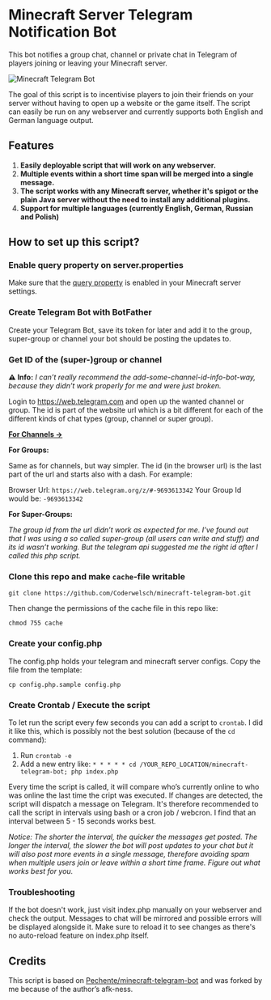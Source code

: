 # Minecraft Server Telegram Notification Bot

This bot notifies a group chat, channel or private chat in Telegram of players joining or leaving your Minecraft server.

![Minecraft Telegram Bot](https://i.imgur.com/uYDPugw.png)

The goal of this script is to incentivise players to join their friends on your server without having to open up a website or the game itself. The script can easily be run on any webserver and currently supports both English and German language output.

## Features

1. **Easily deployable script that will work on any webserver.**
2. **Multiple events within a short time span will be merged into a single message.**
3. **The script works with any Minecraft server, whether it's spigot or the plain Java server without the need to install any additional plugins.**
4. **Support for multiple languages (currently English, German, Russian and Polish)**

## How to set up this script?

### Enable query property on server.properties

Make sure that the [query property](https://minecraft.gamepedia.com/Server.properties) is enabled in your Minecraft server settings.

### Create Telegram Bot with BotFather

Create your Telegram Bot, save its token for later and add it to the group, super-group or channel your bot should be posting the updates to.

### Get ID of the (super-)group or channel 

**⚠️ Info:** _I can’t really recommend the add-some-channel-id-info-bot-way, because they didn’t work properly for me and were just broken._

Login to https://web.telegram.com and open up the wanted channel or group. The id is part of the website url which is a bit different for each of the different kinds of chat types (group, channel or super group). 

**[For Channels →](https://gist.github.com/mraaroncruz/e76d19f7d61d59419002db54030ebe35)**

**For Groups:**

Same as for channels, but way simpler. The id (in the browser url) is the last part of the url and starts also with a dash. For example:

Browser Url: `https://web.telegram.org/z/#-9693613342`
Your Group Id would be: `-9693613342`

**For Super-Groups:**

*The group id from the url didn’t work as expected for me. I’ve found out that I was using a so called super-group (all users can write and stuff) and its id wasn’t working. But the telegram api suggested me the right id after I called this php script.*

### Clone this repo and make `cache`-file writable

```shell
git clone https://github.com/Coderwelsch/minecraft-telegram-bot.git
```

Then change the permissions of the cache file in this repo like:

```
chmod 755 cache
```

### Create your config.php

The config.php holds your telegram and minecraft server configs. Copy the file from the template:

```shell
cp config.php.sample config.php
```

### Create Crontab / Execute the script

To let run the script every few seconds you can add a script to `crontab`. I did it like this, which is possibly not the best solution (because of the `cd` command):

1. Run `crontab -e`
1. Add a new entry like:
`* * * * * cd /YOUR_REPO_LOCATION/minecraft-telegram-bot; php index.php`

Every time the script is called, it will compare who’s currently online to who was online the last time the cript was executed. If changes are detected, the script will dispatch a message on Telegram. It's therefore recommended to call the script in intervals using bash or a cron job / webcron. I find that an interval between 5 - 15 seconds works best.

_Notice: The shorter the interval, the quicker the messages get posted. The longer the interval, the slower the bot will post updates to your chat but it will also post more events in a single message, therefore avoiding spam when multiple users join or leave within a short time frame. Figure out what works best for you._

### Troubleshooting

If the bot doesn't work, just visit index.php manually on your webserver and check the output. Messages to chat will be mirrored and possible errors will be displayed alongside it. Make sure to reload it to see changes as there's no auto-reload feature on index.php itself.

## Credits

This script is based on [Pechente/minecraft-telegram-bot](https://github.com/Pechente/minecraft-telegram-bot) and was forked by me because of the author’s afk-ness.
